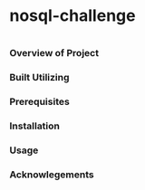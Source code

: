 # nosql-challenge
#

### Overview of Project

### Built Utilizing

### Prerequisites

### Installation

### Usage

### Acknowlegements
